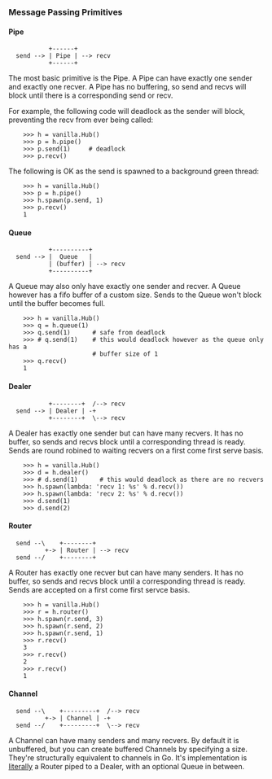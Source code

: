 ### Message Passing Primitives

#### Pipe

```
           +------+
  send --> | Pipe | --> recv
           +------+
```

The most basic primitive is the Pipe. A Pipe can have exactly one sender and
exactly one recver. A Pipe has no buffering, so send and recvs will block until
there is a corresponding send or recv.

For example, the following code will deadlock as the sender will block,
preventing the recv from ever being called:

```
    >>> h = vanilla.Hub()
    >>> p = h.pipe()
    >>> p.send(1)     # deadlock
    >>> p.recv()
```

The following is OK as the send is spawned to a background green thread:

```
    >>> h = vanilla.Hub()
    >>> p = h.pipe()
    >>> h.spawn(p.send, 1)
    >>> p.recv()
    1
```

#### Queue

```
           +----------+
  send --> |  Queue   |
           | (buffer) | --> recv
           +----------+
```

A Queue may also only have exactly one sender and recver. A Queue however has a
fifo buffer of a custom size. Sends to the Queue won't block until the buffer
becomes full.

```
    >>> h = vanilla.Hub()
    >>> q = h.queue(1)
    >>> q.send(1)      # safe from deadlock
    >>> # q.send(1)    # this would deadlock however as the queue only has a
                       # buffer size of 1
    >>> q.recv()
    1
```

#### Dealer

```
           +--------+  /--> recv
  send --> | Dealer | -+
           +--------+  \--> recv
```

A Dealer has exactly one sender but can have many recvers. It has no buffer, so
sends and recvs block until a corresponding thread is ready. Sends are round
robined to waiting recvers on a first come first serve basis.

```
    >>> h = vanilla.Hub()
    >>> d = h.dealer()
    >>> # d.send(1)      # this would deadlock as there are no recvers
    >>> h.spawn(lambda: 'recv 1: %s' % d.recv())
    >>> h.spawn(lambda: 'recv 2: %s' % d.recv())
    >>> d.send(1)
    >>> d.send(2)
```

#### Router

```
  send --\    +--------+
          +-> | Router | --> recv
  send --/    +--------+
```

A Router has exactly one recver but can have many senders. It has no buffer, so
sends and recvs block until a corresponding thread is ready. Sends are accepted
on a first come first servce basis.

```
    >>> h = vanilla.Hub()
    >>> r = h.router()
    >>> h.spawn(r.send, 3)
    >>> h.spawn(r.send, 2)
    >>> h.spawn(r.send, 1)
    >>> r.recv()
    3
    >>> r.recv()
    2
    >>> r.recv()
    1
```

#### Channel

```
  send --\    +---------+  /--> recv
          +-> | Channel | -+
  send --/    +---------+  \--> recv
```

A Channel can have many senders and many recvers. By default it is unbuffered,
but you can create buffered Channels by specifying a size. They're structurally
equivalent to channels in Go. It's implementation is [literally][] a Router
piped to a Dealer, with an optional Queue in between.

[literally]:
    https://github.com/cablehead/vanilla/blob/dd4605fc83147a0200067030605550b8c2952b7b/vanilla.py#L660

